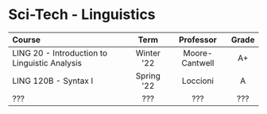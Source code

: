 # Sci-Tech - Linguistics

| Course                                        |    Term    |   Professor    | Grade |
| :-------------------------------------------- | :--------: | :------------: | :---: |
| LING 20 - Introduction to Linguistic Analysis | Winter '22 | Moore-Cantwell |  A+   |
| LING 120B - Syntax I                          | Spring '22 |    Loccioni    |   A   |
| ???                                           |    ???     |      ???       |  ???  |

